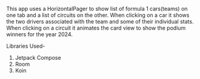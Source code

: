 This app uses a HorizontalPager to show list of formula 1 cars(teams) on one tab and a list of circuits on the other. When clicking on a car it shows the two drivers associated with the team and some of 
their individual stats. When clicking on a circuit it animates the card view to show the podium winners for the year 2024.

Libraries Used-
1. Jetpack Compose
2. Room
3. Koin
